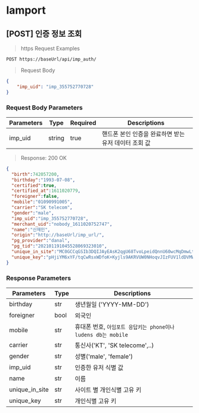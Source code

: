 # Iamport

## [POST] 인증 정보 조회

> https Request Examples

```http
POST https://baseUrl/api/imp_auth/
```

> Request Body

```json
{
	"imp_uid": "imp_355752770728"
}
```

### Request Body Parameters

| Parameters | Type   | Required | Descriptions                                         |
| ---------- | ------ | -------- | ---------------------------------------------------- |
| imp_uid    | string | true     | 핸드폰 본인 인증을 완료하면 받는 유저 데이터 조회 값 |


>  Response: 200 OK

```json
{
  "birth":742057200,
  "birthday":"1993-07-08",
  "certified":true,
  "certified_at":1611020779,
  "foreigner":false,
  "mobile":"01090991005",
  "carrier":"SK telecom",
  "gender":"male",
  "imp_uid":"imp_355752770728",
  "merchant_uid":"nobody_1611020752747",
  "name":"신재민",
  "origin":"http://baseUrl/imp_url/",
  "pg_provider":"danal",
  "pg_tid":"202101191045528069323010",
  "unique_in_site":"MC0GCCqGSIb3DQIJAyEAsK2qgU68TvoLpeidQnnU60wcMqDmwLtXNk9eRN1ATac=",
  "unique_key":"pHjiYM6xYF/tqCwRsxWDfoK+Kyjls9AKRVUW0NHoqvJIzFUV1ldDVMWhHjFQ/0NdyQrxhwozHXnMzHbaNFbbLg=="
}
```

### Response Parameters

| Parameters     | Type | Descriptions                                                 |
| -------------- | ---- | ------------------------------------------------------------ |
| birthday       | str  | 생년월일 ('YYYY-MM-DD')                                      |
| foreigner      | bool | 외국인                                                       |
| mobile         | str  | 휴대폰 번호, `아임포트 응답키는 phone이나 ludens db는 mobile` |
| carrier        | str  | 통신사('KT', 'SK telecome',..)                               |
| gender         | str  | 성별('male', 'female')                                       |
| imp_uid        | str  | 인증한 유저 식별 값                                          |
| name           | str  | 이름                                                         |
| unique_in_site | str  | 사이트 별 개인식별 고유 키                                   |
| unique_key     | str  | 개인식별 고유 키                                             |

